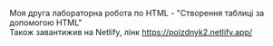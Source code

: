 Моя друга лабораторна робота по HTML - "Створення таблиці за допомогою HTML"<br>
Також завантижив на Netlify, лінк https://poizdnyk2.netlify.app/

